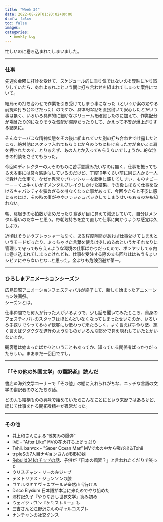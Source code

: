```yaml
---
title: "Week 34"
date: 2022-08-29T01:20:02+09:00
draft: false
toc: false
images:
categories:
  - Weekly Log
---
```


忙しいのに巻き込まれてしまいました。

<!--more-->
---

### 仕事

先週の金曜に打診を受けて、スケジュール的に乗り気ではないのを曖昧にやり取りしていたら、あれよあれよという間に打ち合わせを組まれてしまった案件について。  

結局その打ち合わせで作業を引き受けてしまう事になった（というか案の定やる前提の打ち合わせだった）のですが、具体的な話を直接聞いて安心したとかいう事は無く、いろいろ具体的に細かなボリュームを確認したのに加えて、作業配分が場当たり的になりそうな気配が濃厚だったりして、かえって不安が爆上がりする結果に。

そんなナーバスな精神状態をその後に組まれていた別の打ち合わせで吐露したところ、絶対他にスタッフ入れてもらうとか今のうちに掛け合った方が良いよと肩を押されたので、とりあえず、あの人とか入ってもらえないでしょうか…的な泣きの相談をさせてもらった。

今回のディレクターの人そのものに苦手意識みたいなのは無く、仕事を振ってもらえる事には常々感謝もしているのだけど、丁度10年くらい前に同じ人から一人で受けた仕事で、なぜか異常なプレッシャーを勝手に感じてしまい、ものすごーー－－く上手くいかずメンタルブレイクしかけた結果、その後しばらく仕事を受けるキャパシティを狭めざるを得なくなった事があって、今回やたらと不安に感じるのには、その時の事がややフラッシュバックしてしまうせいもあるのかも知れない。

朝、寝起きの心拍数が高めだったり食欲が目に見えて減退していて、自分はメンタル弱いのだなーと思う。毎朝気持ちを立て直して仕事に向かうような感覚は久しぶり。

近頃はそういうプレッシャーもなく、ある程度隙間があれば仕事受けてしまえというモードだったり、ぶっちゃけた言葉を使えば少しぬるめというかそれなりに管理して守ってもらえるような環境の仕事ばかりだったので、ボンヤリしてる内に巻き込まれてしまったけれども、仕事を受注する際の立ち回りははもうちょいシビアにやらないとな…と思った。金よりも危険回避が第一。

---

### ひろしまアニメーションシーズン

広島国際アニメーションフェスティバルが終了して、新しく始まったアニメーション映画祭。  
シーズンとは。

仕事仲間でも何人か行った人がいるようで、少し話を聞いてみたところ、前身のフェスティバルのスタッフはほとんどいなくなってしまったせいなのか、いろいろ手探りでやってるのが観客にも伝わって来たらしく、よく言えば手作り感、悪く言えばグダグダな進行のようなものがいろんな部分で見え隠れしていたとかいないとか。

観客層は始まったばかりということもあってか、知っている関係者ばっかりだったらしい。まあまだ一回目ですし。

---

### 『****「その他の外国文学」の翻訳者』 読んだ****

書店の海外文学コーナーで「その他」の棚に入れられがちな、ニッチな言語の文学の翻訳者のひとたちの話。

どの人も結構ものの興味で始めていたらこんなことにという来歴ではあるけど、総じて仕事を作る開拓者精神が異常だった。

---

### その他

- 井上和さんによる"微笑みの爆弾”
- IVE - "After Like” MVの花火打ち上げっぷり
- Tohji, banvox - "Super Ocean Man” MVで水の中から飛び出るTohji
- tripleSの7人目ナギョンさんがBIBIの妹
- [Rebuild341のチップの話](https://rebuild.fm/341/#t=1:46:46)、子供が「日本の風習？」と言われたくだりで笑った
- クリスチャン・リーの左ジャブ
- デメトリアス・ジョンソンの膝
- ブエルタのエヴェネプールが全然山岳行ける
- Disco Elysium 日本語が本当に来たのでやり始めた
- 津村記久子『やりなおし世界文学』読み初め
- ウェイク・ワン『ケミストリー』も
- 三吉さんと江野沢さんのギャルコスプレ
- ナンチャンの社交ダンス